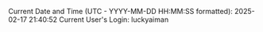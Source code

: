 Current Date and Time (UTC - YYYY-MM-DD HH:MM:SS formatted): 2025-02-17 21:40:52
Current User's Login: luckyaiman
